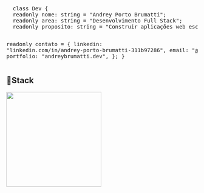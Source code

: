 <!DOCTYPE html>
<html lang="pt">
<head>
  <meta charset="UTF-8">
  <meta name="viewport" content="width=device-width, initial-scale=1.0">
</head>
<body>
  <pre>
  class Dev {
  readonly nome: string = "Andrey Porto Brumatti";
  readonly area: string = "Desenvolvimento Full Stack";
  readonly proposito: string = "Construir aplicações web escaláveis e performáticas";

  readonly contato = {
    linkedin: "linkedin.com/in/andrey-porto-brumatti-311b97286",
    email: "andreybrumatti@gmail.com",
    portfolio: "andreybrumatti.dev",
    };
  }
  </pre>
  <h2>🔹Stack</h2>
  <p>
    <img src="https://skillicons.dev/icons?i=typescript,react,nextjs,nodejs,tailwind" width="250" />
  </p>
</body>
</html>
